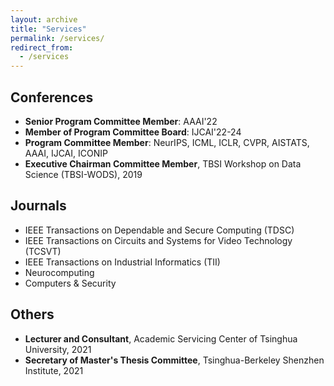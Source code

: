 ```yaml
---
layout: archive
title: "Services"
permalink: /services/
redirect_from:
  - /services
---
```




## Conferences

* **Senior Program Committee Member**: AAAI'22
* **Member of Program Committee Board**: IJCAI'22-24
* **Program Committee Member**: NeurIPS, ICML, ICLR, CVPR, AISTATS, AAAI, IJCAI, ICONIP
* **Executive Chairman Committee Member**, TBSI Workshop on Data Science (TBSI-WODS), 2019



## Journals

- IEEE Transactions on Dependable and Secure Computing (TDSC)
- IEEE Transactions on Circuits and Systems for Video Technology (TCSVT)
- IEEE Transactions on Industrial Informatics (TII)
- Neurocomputing
- Computers & Security



## Others

* **Lecturer and Consultant**, Academic Servicing Center of Tsinghua University, 2021
* **Secretary of Master's Thesis Committee**, Tsinghua-Berkeley Shenzhen Institute, 2021

